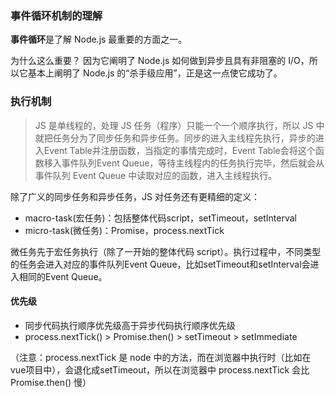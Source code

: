### 事件循环机制的理解

**事件循环**是了解 Node.js 最重要的方面之一。

为什么这么重要？ 因为它阐明了 Node.js 如何做到异步且具有非阻塞的 I/O，所以它基本上阐明了 Node.js 的“杀手级应用”，正是这一点使它成功了。

### 执行机制
> JS 是单线程的，处理 JS 任务（程序）只能一个一个顺序执行，所以 JS 中就把任务分为了同步任务和异步任务。同步的进入主线程先执行，异步的进入Event Table并注册函数，当指定的事情完成时，Event Table会将这个函数移入事件队列Event Queue，等待主线程内的任务执行完毕，然后就会从事件队列 Event Queue 中读取对应的函数，进入主线程执行。
>

除了广义的同步任务和异步任务，JS 对任务还有更精细的定义：

- macro-task(宏任务)：包括整体代码script，setTimeout，setInterval
- micro-task(微任务)：Promise，process.nextTick

微任务先于宏任务执行（除了一开始的整体代码 script）。执行过程中，不同类型的任务会进入对应的事件队列Event Queue，比如setTimeout和setInterval会进入相同的Event Queue。

#### 优先级

- 同步代码执行顺序优先级高于异步代码执行顺序优先级
- process.nextTick() > Promise.then() > setTimeout > setImmediate

（注意：process.nextTick 是 node 中的方法，而在浏览器中执行时（比如在vue项目中），会退化成setTimeout，所以在浏览器中 process.nextTick 会比 Promise.then() 慢）
